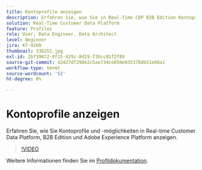 ```yaml
---
title: Kontoprofile anzeigen
description: Erfahren Sie, wie Sie in Real-Time CDP B2B Edition Kontoprofile anzeigen können.
solution: Real-Time Customer Data Platform
feature: Profiles
role: User, Data Engineer, Data Architect
level: Beginner
jira: KT-9260
thumbnail: 338251.jpg
exl-id: 2b739872-0f15-429c-8d19-f3bcc81f2f89
source-git-commit: 42427df298e2c5ae734ce050e935378db51e66a1
workflow-type: tm+mt
source-wordcount: '52'
ht-degree: 0%

---
```


# Kontoprofile anzeigen

Erfahren Sie, wie Sie Kontoprofile und -möglichkeiten in Real-time Customer Data Platform, B2B Edition und Adobe Experience Platform anzeigen.

>[!VIDEO](https://video.tv.adobe.com/v/338251?quality=12&learn=on)

Weitere Informationen finden Sie im [Profildokumentation](https://experienceleague.adobe.com/docs/experience-platform/rtcdp/profile/profile-browse.html).

